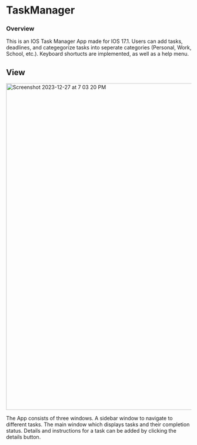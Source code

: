 # TaskManager

### Overview
This is an IOS Task Manager App made for IOS 17.1. Users can add tasks, deadlines, and categegorize tasks into seperate categories (Personal, Work, School, etc.). Keyboard shortucts are implemented, as well as a help menu.

## View
<img width="889" alt="Screenshot 2023-12-27 at 7 03 20 PM" src="https://github.com/amyollomani1/TaskManager/assets/93606711/6fef77e5-f712-4078-a438-7dea74016d6f">

The App consists of three windows. A sidebar window to navigate to different tasks. The main window which displays tasks and their completion status. Details and instructions for a task can be added by clicking the details button. 
